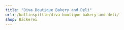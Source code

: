 ```yaml
---
title: "Diva Boutique Bakery and Deli"
url: /ballinspittle/diva-boutique-bakery-and-deli/
shop: Bäckerei
---
```

